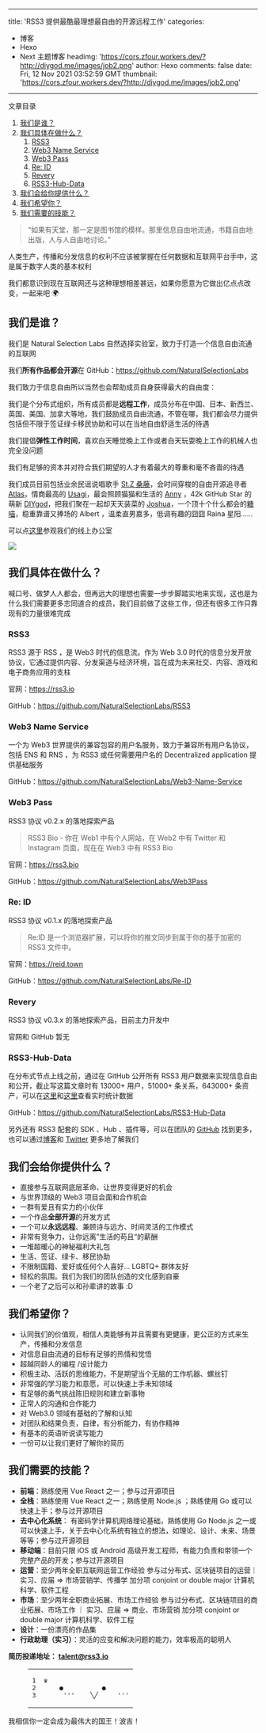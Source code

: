 
---
title: 'RSS3 提供最酷最理想最自由的开源远程工作'
categories: 
 - 博客
 - Hexo
 - Next 主题博客
headimg: 'https://cors.zfour.workers.dev/?http://diygod.me/images/job2.png'
author: Hexo
comments: false
date: Fri, 12 Nov 2021 03:52:59 GMT
thumbnail: 'https://cors.zfour.workers.dev/?http://diygod.me/images/job2.png'
---

<div>   
<div class="post-toc-content"><div class="post-toc-title">文章目录</div><ol class="nav"><li class="nav-item nav-level-2"><a class="nav-link" href="http://diygod.me/job/#%E6%88%91%E4%BB%AC%E6%98%AF%E8%B0%81%EF%BC%9F"><span class="nav-text">我们是谁？</span></a></li><li class="nav-item nav-level-2"><a class="nav-link" href="http://diygod.me/job/#%E6%88%91%E4%BB%AC%E5%85%B7%E4%BD%93%E5%9C%A8%E5%81%9A%E4%BB%80%E4%B9%88%EF%BC%9F"><span class="nav-text">我们具体在做什么？</span></a><ol class="nav-child"><li class="nav-item nav-level-3"><a class="nav-link" href="http://diygod.me/job/#RSS3"><span class="nav-text">RSS3</span></a></li><li class="nav-item nav-level-3"><a class="nav-link" href="http://diygod.me/job/#Web3-Name-Service"><span class="nav-text">Web3 Name Service</span></a></li><li class="nav-item nav-level-3"><a class="nav-link" href="http://diygod.me/job/#Web3-Pass"><span class="nav-text">Web3 Pass</span></a></li><li class="nav-item nav-level-3"><a class="nav-link" href="http://diygod.me/job/#Re-ID"><span class="nav-text">Re: ID</span></a></li><li class="nav-item nav-level-3"><a class="nav-link" href="http://diygod.me/job/#Revery"><span class="nav-text">Revery</span></a></li><li class="nav-item nav-level-3"><a class="nav-link" href="http://diygod.me/job/#RSS3-Hub-Data"><span class="nav-text">RSS3-Hub-Data</span></a></li></ol></li><li class="nav-item nav-level-2"><a class="nav-link" href="http://diygod.me/job/#%E6%88%91%E4%BB%AC%E4%BC%9A%E7%BB%99%E4%BD%A0%E6%8F%90%E4%BE%9B%E4%BB%80%E4%B9%88%EF%BC%9F"><span class="nav-text">我们会给你提供什么？</span></a></li><li class="nav-item nav-level-2"><a class="nav-link" href="http://diygod.me/job/#%E6%88%91%E4%BB%AC%E5%B8%8C%E6%9C%9B%E4%BD%A0%EF%BC%9F"><span class="nav-text">我们希望你？</span></a></li><li class="nav-item nav-level-2"><a class="nav-link" href="http://diygod.me/job/#%E6%88%91%E4%BB%AC%E9%9C%80%E8%A6%81%E7%9A%84%E6%8A%80%E8%83%BD%EF%BC%9F"><span class="nav-text">我们需要的技能？</span></a></li></ol></div><blockquote><p>“如果有天堂，那一定是图书馆的模样。那里信息自由地流通，书籍自由地出版，人与人自由地讨论。”</p></blockquote><p>人类生产，传播和分发信息的权利不应该被掌握在任何数据和互联网平台手中，这是属于数字人类的基本权利</p><p>我们都意识到现在互联网还与这种理想相差甚远，如果你愿意为它做出亿点点改变，一起来吧 🌍</p><span id="more"></span><h2 id="我们是谁？"><a href="http://diygod.me/job/#%E6%88%91%E4%BB%AC%E6%98%AF%E8%B0%81%EF%BC%9F" class="headerlink" title="我们是谁？"></a>我们是谁？</h2><p>我们是 Natural Selection Labs 自然选择实验室，致力于打造一个信息自由流通的互联网</p><p>我们<strong>所有作品都会开源</strong>在 GitHub：<a target="_blank" rel="noopener" href="https://github.com/NaturalSelectionLabs">https://github.com/NaturalSelectionLabs</a></p><p>我们致力于信息自由所以当然也会帮助成员自身获得最大的自由度：</p><p>我们是个分布式组织，所有成员都是<strong>远程工作</strong>，成员分布在中国、日本、新西兰、英国、美国、加拿大等地，我们鼓励成员自由流通，不管在哪，我们都会尽力提供包括但不限于签证绿卡移民协助和可以在当地自由舒适生活的待遇</p><p>我们提倡<strong>弹性工作时间</strong>，喜欢白天睡觉晚上工作或者白天玩耍晚上工作的机械人也完全没问题</p><p>我们有足够的资本并对符合我们期望的人才有着最大的尊重和毫不吝啬的待遇</p><p>我们成员目前包括业余民谣说唱歌手 <a target="_blank" rel="noopener" href="https://music.163.com/#/artist?id=12701196">St.Z 桑藤</a>，会时间穿梭的自由开源追寻者 <a target="_blank" rel="noopener" href="https://atlasoin.xyz/">Atlas</a>，情商最高的 <a target="_blank" rel="noopener" href="https://tuzi.moe/">Usagi</a>，最会照顾猫猫和生活的 <a target="_blank" rel="noopener" href="http://zui-c.com/">Anny</a> ，42k GitHub Star 的萌新 <a target="_blank" rel="noopener" href="https://github.com/DIYgod">DIYgod</a>，把我们聚在一起却天天装菜的 <a target="_blank" rel="noopener" href="https://joshua.rss3.bio/">Joshua</a>，一个顶十个什么都会的<a target="_blank" rel="noopener" href="https://candinya.com/">糖喵</a>，稳重靠谱又捧场的 Albert ，温柔直男嘉多，低调有趣的囧囧 Raina 星阳……</p><p>可以点<a target="_blank" rel="noopener" href="https://gather.town/invite?token=qK0VM80sY7Aj0-hbBUCLaRt7qg6m55W2">这里</a>参观我们的线上办公室</p><p><picture><source srcset="/images/job2.webp" type="image/webp"><img loading="lazy" src="https://cors.zfour.workers.dev/?http://diygod.me/images/job2.png" referrerpolicy="no-referrer"></picture></p><h2 id="我们具体在做什么？"><a href="http://diygod.me/job/#%E6%88%91%E4%BB%AC%E5%85%B7%E4%BD%93%E5%9C%A8%E5%81%9A%E4%BB%80%E4%B9%88%EF%BC%9F" class="headerlink" title="我们具体在做什么？"></a>我们具体在做什么？</h2><p>喊口号、做梦人人都会，但再远大的理想也需要一步步脚踏实地来实现，这也是为什么我们需要更多志同道合的成员，我们目前做了这些工作，但还有很多工作只靠现有的力量很难完成</p><h3 id="RSS3"><a href="http://diygod.me/job/#RSS3" class="headerlink" title="RSS3"></a>RSS3</h3><p>RSS3 源于 RSS ，是 Web3 时代的信息流。作为 Web 3.0 时代的信息分发开放协议，它通过提供内容、分发渠道与经济环境，旨在成为未来社交、内容、游戏和电子商务应用的支柱</p><p>官网：<a target="_blank" rel="noopener" href="https://rss3.io/">https://rss3.io</a></p><p>GitHub：<a target="_blank" rel="noopener" href="https://github.com/NaturalSelectionLabs/RSS3">https://github.com/NaturalSelectionLabs/RSS3</a></p><h3 id="Web3-Name-Service"><a href="http://diygod.me/job/#Web3-Name-Service" class="headerlink" title="Web3 Name Service"></a>Web3 Name Service</h3><p>一个为 Web3 世界提供的兼容包容的用户名服务，致力于兼容所有用户名协议，包括 ENS 和 RNS ，为 RSS3 或任何需要用户名的 Decentralized application 提供基础服务</p><p>GitHub：<a target="_blank" rel="noopener" href="https://github.com/NaturalSelectionLabs/Web3-Name-Service">https://github.com/NaturalSelectionLabs/Web3-Name-Service</a></p><h3 id="Web3-Pass"><a href="http://diygod.me/job/#Web3-Pass" class="headerlink" title="Web3 Pass"></a>Web3 Pass</h3><p>RSS3 协议 v0.2.x 的落地探索产品</p><blockquote><p>RSS3 Bio - 你在 Web1 中有个人网站，在 Web2 中有 Twitter 和 Instagram 页面，现在在 Web3 中有 RSS3 Bio</p></blockquote><p>官网：<a target="_blank" rel="noopener" href="https://rss3.bio/">https://rss3.bio</a></p><p>GitHub：<a target="_blank" rel="noopener" href="https://github.com/NaturalSelectionLabs/Web3Pass">https://github.com/NaturalSelectionLabs/Web3Pass</a></p><h3 id="Re-ID"><a href="http://diygod.me/job/#Re-ID" class="headerlink" title="Re: ID"></a>Re: ID</h3><p>RSS3 协议 v0.1.x 的落地探索产品</p><blockquote><p>Re:ID 是一个浏览器扩展，可以将你的推文同步到属于你的基于加密的 RSS3 文件中。</p></blockquote><p>官网：<a target="_blank" rel="noopener" href="https://reid.town/">https://reid.town</a></p><p>GitHub：<a target="_blank" rel="noopener" href="https://github.com/NaturalSelectionLabs/Re-ID">https://github.com/NaturalSelectionLabs/Re-ID</a></p><h3 id="Revery"><a href="http://diygod.me/job/#Revery" class="headerlink" title="Revery"></a>Revery</h3><p>RSS3 协议 v0.3.x 的落地探索产品，目前主力开发中</p><p>官网和 GitHub 暂无</p><h3 id="RSS3-Hub-Data"><a href="http://diygod.me/job/#RSS3-Hub-Data" class="headerlink" title="RSS3-Hub-Data"></a>RSS3-Hub-Data</h3><p>在分布式节点上线之前，通过在 GitHub 公开所有 RSS3 用户数据来实现信息自由和公开，截止写这篇文章时有 13000+ 用户，51000+ 条关系，643000+ 条资产，可以在<a target="_blank" rel="noopener" href="https://dashboard.rss3.dev/">这里</a>和<a target="_blank" rel="noopener" href="https://github.com/NaturalSelectionLabs/RSS3-Hub-Data/blob/main/statistics/overall.json">这里</a>查看实时统计数据</p><p>GitHub：<a target="_blank" rel="noopener" href="https://github.com/NaturalSelectionLabs/RSS3-Hub-Data">https://github.com/NaturalSelectionLabs/RSS3-Hub-Data</a></p><p>另外还有 RSS3 配套的 SDK 、Hub 、插件等，可以在团队的 <a target="_blank" rel="noopener" href="https://github.com/NaturalSelectionLabs/RSS3">GitHub</a> 找到更多，也可以通过<a target="_blank" rel="noopener" href="https://www.notion.so/fcbc0cea4cc4487c88f1872066254bf3">博客</a>和 <a target="_blank" rel="noopener" href="https://twitter.com/rss3_">Twitter</a> 更多地了解我们</p><h2 id="我们会给你提供什么？"><a href="http://diygod.me/job/#%E6%88%91%E4%BB%AC%E4%BC%9A%E7%BB%99%E4%BD%A0%E6%8F%90%E4%BE%9B%E4%BB%80%E4%B9%88%EF%BC%9F" class="headerlink" title="我们会给你提供什么？"></a>我们会给你提供什么？</h2><ul><li>直接参与互联网底层革命、让世界变得更好的机会</li><li>与世界顶级的 Web3 项目会面和合作机会</li><li>一群有爱且有实力的小伙伴</li><li>一个作品<strong>全部开源</strong>的开发方式</li><li>一个可以<strong>永远远程</strong>、兼顾诗与远方、时间灵活的工作模式</li><li>非常有竞争力，让你远离”生活的苟且“的薪酬</li><li>一堆超暖心的神秘福利大礼包</li><li>生活、签证、绿卡、移民协助</li><li>不限制国籍、爱好或任何个人喜好… LGBTQ+ 群体友好</li><li>轻松的氛围。我们为我们的团队创造的文化感到自豪</li><li>一个老了之后可以和孙辈讲的故事 :D</li></ul><h2 id="我们希望你？"><a href="http://diygod.me/job/#%E6%88%91%E4%BB%AC%E5%B8%8C%E6%9C%9B%E4%BD%A0%EF%BC%9F" class="headerlink" title="我们希望你？"></a>我们希望你？</h2><ul><li>认同我们的价值观，相信人类能够有并且需要有更健康，更公正的方式来生产，传播和分发信息</li><li>对信息自由流通的目标有足够的热情和觉悟</li><li>超越同龄人的编程 /设计能力</li><li>积极主动、活跃的思维能力，不是期望当个无脑的工作机器、螺丝钉</li><li>非常强的学习能力和意愿，可以快速上手未知领域</li><li>有足够的勇气挑战陈旧规则和建立新事物</li><li>正常人的沟通和合作能力</li><li>对 Web3.0 领域有基础的了解和认知</li><li>对团队和结果负责，自律，有分析能力，有协作精神</li><li>有基本的英语听说读写能力</li><li>一份可以让我们更好了解你的简历</li></ul><h2 id="我们需要的技能？"><a href="http://diygod.me/job/#%E6%88%91%E4%BB%AC%E9%9C%80%E8%A6%81%E7%9A%84%E6%8A%80%E8%83%BD%EF%BC%9F" class="headerlink" title="我们需要的技能？"></a>我们需要的技能？</h2><ul><li><strong>前端</strong>：熟练使用 Vue React 之一；参与过开源项目</li><li><strong>全栈</strong>：熟练使用 Vue React 之一；熟练使用 Node.js ；熟练使用 Go 或可以快速上手；参与过开源项目</li><li><strong>去中心化系统</strong>： 有密码学计算机网络理论基础，熟练使用 Go Node.js 之一或可以快速上手，关于去中心化系统有独立的想法，如理论、设计、未来、场景等等；参与过开源项目</li><li><strong>移动端</strong>：目前只限 iOS 或 Android 高级开发工程师，有能力负责和带领一个完整产品的开发；参与过开源项目</li><li><strong>运营</strong>：至少两年全职互联网运营工作经验 参与过分布式、区块链项目的运营｜实习、应届 ⇒ 市场营销学、传播学 加分项 conjoint or double major 计算机科学、软件工程</li><li><strong>市场</strong>：至少两年全职商业拓展、市场工作经验 参与过分布式、区块链项目的商业拓展、市场工作 ｜ 实习、应届 ⇒ 商业、市场营销 加分项 conjoint or double major 计算机科学、软件工程</li><li><strong>设计</strong>：一份漂亮的作品集</li><li><strong>行政助理（实习）</strong>：灵活的应变和解决问题的能力，效率极高的聪明人</li></ul><p><strong>简历投递地址： <a href="http://diygod.me/cdn-cgi/l/email-protection#f8dedbc9c9cec3dedb80cec9c3dedbc9c8c0c3dedb80cecdc3dedbc9c9c8c3dedbc9c9cec3dedbceccc3dedb80cfcac3dedb80cfcbc3dedbc9c9cdc3dedb80cbcbc3dedbcccec3dedb80cec1c3dedbc9c9c9c3">talent@rss3.io</a></strong></p><figure class="highlight plaintext"><table><tbody><tr><td class="gutter"><pre><span class="line">1</span><br><span class="line">2</span><br><span class="line">3</span><br></pre></td><td class="code"><pre><span class="line">♛</span><br><span class="line">    ●          ●</span><br><span class="line">     '''    ╲╱     '''</span><br></pre></td></tr></tbody></table></figure><p>我相信你一定会成为最伟大的国王！波吉！</p>  
</div>
            